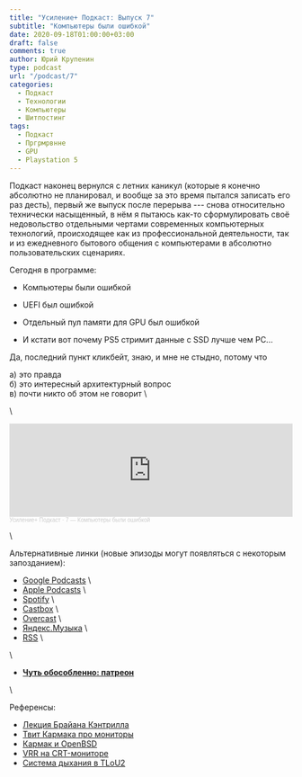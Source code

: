 ```yaml
---
title: "Усиление+ Подкаст: Выпуск 7"
subtitle: "Компьютеры были ошибкой"
date: 2020-09-18T01:00:00+03:00
draft: false
comments: true
author: Юрий Крупенин
type: podcast
url: "/podcast/7"
categories:
  - Подкаст
  - Технологии
  - Компьютеры
  - Шитпостинг
tags:
  - Подкаст
  - Пргрмрвнне
  - GPU
  - Playstation 5
---
```


Подкаст наконец вернулся с летних каникул (которые я конечно абсолютно не планировал, и вообще за это время пытался записать его раз десть), первый же выпуск после перерыва --- снова относительно технически насыщенный, в нём я пытаюсь как-то сформулировать своё недовольство отдельными чертами современных компьютерных технологий, происходящее как из профессиональной деятельности, так и из ежедневного бытового общения с компьютерами в абсолютно пользовательских сценариях.

Сегодня в программе:

* Компьютеры были ошибкой

* UEFI был ошибкой

* Отдельный пул памяти для GPU был ошибкой

* И кстати вот почему PS5 стримит данные с SSD лучше чем PC...

Да, последний пункт кликбейт, знаю, и мне не стыдно, потому что

а) это правда \
б) это интересный архитектурный вопрос \
в) почти никто об этом не говорит \

\

<iframe width="100%" height="166" scrolling="no" frameborder="no" allow="autoplay" src="https://w.soundcloud.com/player/?url=https%3A//api.soundcloud.com/tracks/895203988&color=%23ff5500&auto_play=false&hide_related=false&show_comments=true&show_user=true&show_reposts=false&show_teaser=true"></iframe><div style="font-size: 10px; color: #cccccc;line-break: anywhere;word-break: normal;overflow: hidden;white-space: nowrap;text-overflow: ellipsis; font-family: Interstate,Lucida Grande,Lucida Sans Unicode,Lucida Sans,Garuda,Verdana,Tahoma,sans-serif;font-weight: 100;"><a href="https://soundcloud.com/usilenie_plus" title="Усиление+ Подкаст" target="_blank" style="color: #cccccc; text-decoration: none;">Усиление+ Подкаст</a> · <a href="https://soundcloud.com/usilenie_plus/7-kompyutery-byli-oshibkoy" title="7 — Компьютеры были ошибкой" target="_blank" style="color: #cccccc; text-decoration: none;">7 — Компьютеры были ошибкой</a></div>

\

Альтернативные линки (новые эпизоды могут появляться с некоторым запозданием):

* [Google Podcasts](https://podcasts.google.com/?feed=aHR0cDovL2ZlZWRzLnNvdW5kY2xvdWQuY29tL3VzZXJzL3NvdW5kY2xvdWQ6dXNlcnM6MjM0MzMyOTQvc291bmRzLnJzcw) \
* [Apple Podcasts](https://podcasts.apple.com/ru/podcast/%D1%83%D1%81%D0%B8%D0%BB%D0%B5%D0%BD%D0%B8%D0%B5-%D0%BF%D0%BE%D0%B4%D0%BA%D0%B0%D1%81%D1%82/id1487512789) \
* [Spotify](https://open.spotify.com/show/4dQbxnwJjsz4z9UdCVJR6H) \
* [Castbox](https://castbox.fm/channel/%D0%A3%D1%81%D0%B8%D0%BB%D0%B5%D0%BD%D0%B8%D0%B5%2B-%D0%9F%D0%BE%D0%B4%D0%BA%D0%B0%D1%81%D1%82-id2462850) \
* [Overcast](https://overcast.fm/itunes1487512789) \
* [Яндекс.Музыка](https://music.yandex.ru/album/9244822) \
* [RSS](https://anchor.fm/s/1079e220/podcast/rss) \

\

* [<b>Чуть обособленно: патреон</b>](https://patreon.com/usilenie)

\

Референсы:

* [Лекция Брайана Кэнтрилла](https://www.youtube.com/watch?v=vvZA9n3e5pc)
* [Твит Кармака про мониторы](https://twitter.com/ID_AA_Carmack/status/1270778674833428481)
* [Кармак и OpenBSD](https://twitter.com/ID_AA_Carmack/status/1282010053881597952)
* [VRR на CRT-мониторе](https://forums.blurbusters.com/viewtopic.php?f=17&t=3234)
* [Система дыхания в TLoU2](https://twitter.com/thebeauanthony/status/1284544387616104448)

